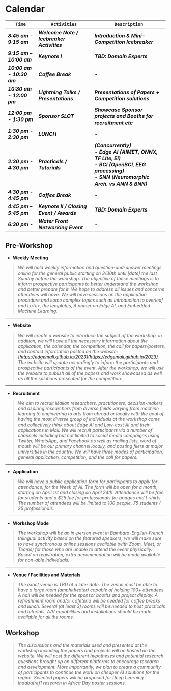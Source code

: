 # Calendar

| `Time`                          | `Activities`                                     | `Description`                                                                                                                                              |
| --------------------------------- | -------------------------------------------------- | ------------------------------------------------------------------------------------------------------------------------------------------------------------ |
| ***8:45 am - 9:15 am***   | ***Welcome Note / Icebreaker Activities*** | ***Introduction & Mini-Competition Icebreaker***                                                                                                     |
| ***9:15 am – 10:00 am*** | ***Keynote I***                            | ***TBD: Domain Experts***                                                                                                                            |
| ***10:00 am - 10:30 am*** | ***Coffee Break***                         | ***-***                                                                                                                                              |
| ***10:30 am - 12:00 pm*** | ***Lightning Talks / Presentations***      | ***Presentations of Papers +  Competition solutions***                                                                                               |
| ***12:00 pm - 1:30 pm***  | ***Sponsor SLOT***                         | ***Showcase Sponsor projects and Booths for recruitment etc***                                                                                       |
| ***1:30 pm - 2:30 pm***   | ***LUNCH***                                | ***-***                                                                                                                                              |
| ***2:30 pm - 4:30 pm***   | ***Practicals / Tutorials***               | ***(Concurrently)<br />- Edge AI (AIMET, ONNX, TF Lite, EI)<br />- BCI  (OpenBCI, EEG processing)<br />- SNN (Neuromorphic Arch. vs ANN & BNN)*** |
| ***4:30 pm - 4:45 pm***   | ***Coffee Break***                         | ***-***                                                                                                                                              |
| ***4:45 pm – 5:45 pm***  | ***Keynote II / Closing Event / Awards***  | ***TBD: Domain Experts***                                                                                                                            |
| ***6:30 pm -***           | ***Water Front Networking Event***         | -                                                                                                                                                            |

## Pre-Workshop

* **Weekly Meeting**

> *We will hold weekly information and question-and-answer meetings online for the general public starting on 3/30th until [date] the last Sunday before the workshop. The objective of these meetings is to inform prospective participants to better understand the workshop and better prepare for it. We hope to address all issues and concerns attendees will have. We will have sessions on the application procedure and some complex topics such as Introduction to overleaf and LaTex, the templates, A primer on Edge AI, and Embedded Machine Learning.*

---

* **Website**

> *We will create a website to introduce the subject of the workshop, in addition, we will have all the necessary information about the application, the calendar, the competition, the call for papers/posters, and contact information posted on the website: [https://edgemali.github.io/2023](https://edgemali.github.io/2023). The website will update accordingly to inform the participants and prospective participants of the event. After the workshop, we will use the website to publish all of the papers and work showcased as well as all the solutions presented for the competition.*

---

* **Recruitment**

> *We aim to recruit Malian researchers, practitioners, decision-makers and aspiring researchers from diverse fields varying from machine learning to engineering to arts from abroad or locally with the goal of having the most diverse group of individuals at the workshop come and collectively think about Edge AI and Low-cost AI and their applications in Mali. We will recruit participants via a number of channels including but not limited to social media campaigns using Twitter, WhatsApp, and Facebook as well as mailing lists, word of mouth will be our primary channel locally, and posting fliers at major universities in the country. We will have three modes of participation, general application, competition, and the call for papers.*

---

* **Application**

> *We will have a public application form for participants to apply for attendance, for the Week of AI. The form will be open for a month, starting on April 1st and closing on April 24th. Attendance will be free for students and a $25 fee for professionals for badges and t-shirts. The number of attendees will be limited to 100 people, 75 students / 25 professionals.*

---

* **Workshop Mode**

> *The workshop will be an in-person event in Bambara-English-French trilingual activity based on the featured speakers, we will make sure to have synchronous online sessions available (with Zoom, Meet, or Teams) for those who are unable to attend the event physically. Based on registration, extra accommodation will be made available for non-able individuals.*

---

* **Venue / Facilities and Materials**

> *The exact venue is TBD at a later date. The venue must be able to have a large room (amphitheater) capable of holding 100+ attendees. A hall will be needed for the sponsor booths and project display. A refreshment room and/or cafeteria will be needed for coffee breaks and lunch. Several (at least 3) rooms will be needed to host practicals and tutorials. A/V capabilities and installations should be made available for all the rooms.*

## Workshop

> *The discussions and the materials used and presented at the workshop including the papers and projects will be hosted on the website. We will post the different hypotheses and potential research questions brought up on different platforms to encourage research and development. More importantly, we plan to create a community of participants to continue the work on cheaper AI solutions for the region. Selected papers will be proposed for Deep Learning Indaba[ref] research in Africa Day poster sessions.*
